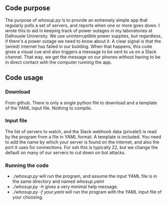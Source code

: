 ## Code purpose
The purpose of *whosup.py* is to provide an extremely simple app that regularly
polls a set of servers, and reports when one or more goes down. I wrote this to
aid in keeping track of power outages in my laboratories at Dalhousie
University.  We use uninterruptible power supplies, but regardless, if there's
a power outage we need to know about it. A clear signal is that the (wired)
internet has failed in our building. When that happens, this code gives a
visual cue and also triggers a message to be sent to us on a Slack channel.
That way, we get the message on our phones without having to be in direct
contact with the computer running the app.

## Code usage

### Download
From github. There is only a single python file to download and a template of the YAML
input file. Nothing to compile.

### Input file
The list of servers to watch, and the Slack webhook data (private!) is read by the program
from a file in YAML format. A template is included. You need to add the name by which your
server is found on the internet, and also the port it uses for connections. For ssh this
is typically 22, but we change the default on many of our servers to cut down on bot
attacks.

### Running the code
- *./whosup.py* will run the program, and assume the input YAML file is in the same
directory and named *whosup.yaml*
- *./whosup.py -h* gives a very minimal help message.
- *./whosup.py -f your.yaml* will run the program with the YAML input file of your
choosing.
